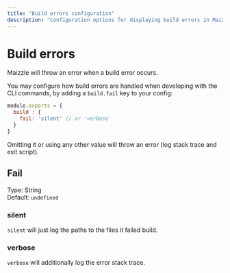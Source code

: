```yaml
---
title: "Build errors configuration"
description: "Configuration options for displaying build errors in Maizzle"
---
```


# Build errors

Maizzle will throw an error when a build error occurs.

You may configure how build errors are handled when developing with the CLI commands, by adding a `build.fail` key to your config:

```js [config.js]
module.exports = {
  build : {
    fail: 'silent' // or 'verbose'
  }
}
```

<Alert>Omitting it or using any other value will throw an error (log stack trace and exit script).</Alert>

## Fail

Type: String\
Default: `undefined`

### silent

`silent` will just log the paths to the files it failed build.

### verbose

`verbose` will additionally log the error stack trace.
